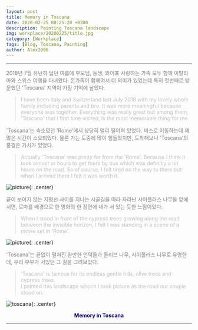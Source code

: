 ```yaml
---
layout: post
title: Memory in Toscana
date: 2020-02-25 00:25:20 +0300
description: Painting Toscana landscape
img: workplace/20200225/title.jpg
category: [Workplace]
tags: [Blog, Toscana, Painting]
author: Alex2006
---
```

  
  
------
<span style="color:gray">
2018년 7월 유난히 덥던 여름에 부모님, 동생, 와이프  사랑하는 가족 모두 함께 이탈리아와 스위스 여행을 다녀왔다. 
온가족이 함께여서 더 의미가 있었는데 특히 첫번째로 방문했던 'Toscana' 지역이 가장 기억에 남았다.   
</span>  
  
> <span style="color:silver">I have been Italy and Switzerland last July 2018 with my lovely whole family including parents and bro. 
It was more meaningful because everyone was together. 
Everything was really great but among them, 'Toscana' that I first time visited, is the most memorable thing for me.</span>  
  

<span style="color:gray">
'Toscana'는 숙소였던 'Rome'에서 상당히 멀리 떨어져 있었다. 버스로 이동하는데 꽤 많은 시간이 소요되었다. 
물론 가는 도중에 많이 힘들었지만, 도착해보니 'Toscana'의 풍경은 가치가 있었다.</span>  
  
> <span style="color:silver">Actually 'Toscana' was pretty far from the 'Rome'. 
Because I think it took almost or hours to get there by bus which was definitly a lot hours on the road. 
So of course, I felt tired on the way to there but when I arrived there I felt it was worth it.</span>  
   
   
![picture]({{site.baseurl}}/assets/img/workplace/20200225/landscape.jpg){: .center}
  

 <span style="color:gray"> 
끝이 보이지 않는 지평선 사이를 지나는 시골길을 따라 자라난 사이플러스 나무들 앞에 서면, 
로마를 배경으로 한 영화의 한 장면에 내가 서 있는 듯한 느낌이었다.</span>  
  
> <span style="color:silver">When I stood in front of the cypress trees growing along the road between the invisible horizon, 
I felt I was standing in a scene of a movie set in 'Rome'.</span>  


![picture]({{site.baseurl}}/assets/img/workplace/20200225/picture.jpg){: .center}

<span style="color:gray">
'Toscana'는 끝없이 펼쳐진 완만한 언덕들과 올리브 나무, 사이플러스 나무로 유명한데, 
우리 부부가 서있던 그 길을 그려보았다.</span>  

> <span style="color:silver">'Toscana' is famous for its endless gentle hills, olive trees and cypress trees.  
I painted this landscape whoch I took picture as the road our couple stood on.</span>  


![toscana]({{site.baseurl}}/assets/img/workplace/20200225/toscana.jpg){: .center}
**<center><span style="color:navy">Memory in Toscana</span></center>**  

------